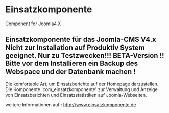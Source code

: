 # Einsatzkomponente
Component for Joomla4.X


<b>Einsatzkomponente für das Joomla-CMS V4.x</b>
Nicht zur Installation auf Produktiv System geeignet. Nur zu Testzwecken!!!
BETA-Version !! Bitte vor dem Installieren ein Backup des Webspace und der Datenbank machen !
---------------------------------------------------------------------------------------------
Die komfortable Art, um Einsatzberichte auf der Homepage darzustellen.
Die Komponente 'com_einsatzkomponente' zur Verwaltung und Anzeige von Einsatzberichten und Einsatzstatistiken auf Joomla-Webseiten.

weitere Informationen auf : http://www.einsatzkomponente.de

